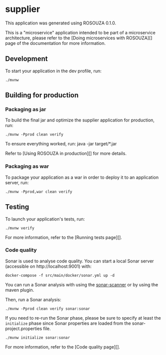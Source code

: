 # supplier

This application was generated using ROSOUZA 0.1.0.

This is a "microservice" application intended to be part of a microservice architecture, please refer to the [Doing microservices with ROSOUZA][] page of the documentation for more information.

## Development

To start your application in the dev profile, run:

    ./mvnw

## Building for production

### Packaging as jar

To build the final jar and optimize the supplier application for production, run:

    ./mvnw -Pprod clean verify

To ensure everything worked, run:
java -jar target/\*.jar

Refer to [Using ROSOUZA in production][] for more details.

### Packaging as war

To package your application as a war in order to deploy it to an application server, run:

    ./mvnw -Pprod,war clean verify

## Testing

To launch your application's tests, run:

    ./mvnw verify

For more information, refer to the [Running tests page][].

### Code quality

Sonar is used to analyse code quality. You can start a local Sonar server (accessible on http://localhost:9001) with:

```
docker-compose -f src/main/docker/sonar.yml up -d
```

You can run a Sonar analysis with using the [sonar-scanner](https://docs.sonarqube.org/display/SCAN/Analyzing+with+SonarQube+Scanner) or by using the maven plugin.

Then, run a Sonar analysis:

```
./mvnw -Pprod clean verify sonar:sonar
```

If you need to re-run the Sonar phase, please be sure to specify at least the `initialize` phase since Sonar properties are loaded from the sonar-project.properties file.

```
./mvnw initialize sonar:sonar
```

For more information, refer to the [Code quality page][].
